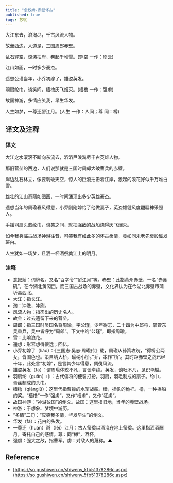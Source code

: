 ```yaml
---
title: "念奴娇-赤壁怀古"
published: true
tags: 苏轼
---
```


大江东去，浪淘尽，千古风流人物。

故垒西边，人道是，三国周郎赤壁。

乱石穿空，惊涛拍岸，卷起千堆雪。(穿空 一作：崩云)

江山如画，一时多少豪杰。

遥想公瑾当年，小乔初嫁了，雄姿英发。

羽扇纶巾，谈笑间，樯橹灰飞烟灭。(樯橹 一作：强虏)

故国神游，多情应笑我，早生华发。

人生如梦，一尊还酹江月。(人生 一作：人间；尊 同：樽)

## 译文及注释

### 译文

大江之水滚滚不断向东流去，滔滔巨浪淘尽千古英雄人物。

那旧营垒的西边，人们说那就是三国时周郎大破曹兵的赤壁。

岸边乱石林立，像要刺破天空，惊人的巨浪拍击着江岸，激起的浪花好似千万堆白雪。

雄壮的江山奇丽如图画，一时间涌现出多少英雄豪杰。

遥想当年的周瑜春风得意，小乔刚刚嫁给了他做妻子，英姿雄健风度翩翩神采照人。

手摇羽扇头戴纶巾，谈笑之间，就把强敌的战船烧得灰飞烟灭。

如今我身临古战场神游往昔，可笑我有如此多的怀古柔情，竟如同未老先衰般鬓发斑白。

人生犹如一场梦，且洒一杯酒祭奠江上的明月。

### 注释

- 念奴娇：词牌名。又名“百字令”“酹江月”等。赤壁：此指黄州赤壁，一名“赤鼻矶”，在今湖北黄冈西。而三国古战场的赤壁，文化界认为在今湖北赤壁市蒲圻县西北。
- 大江：指长江。
- 淘：冲洗，冲刷。
- 风流人物：指杰出的历史名人。
- 故垒：过去遗留下来的营垒。
- 周郎：指三国时吴国名将周瑜，字公瑾，少年得志，二十四为中郎将，掌管东吴重兵，吴中皆呼为“周郎”。下文中的“公瑾”，即指周瑜。
- 雪：比喻浪花。
- 遥想：形容想得很远；回忆。
- 小乔初嫁了（liǎo）：《三国志·吴志·周瑜传》载，周瑜从孙策攻皖，“得桥公两女，皆国色也。策自纳大桥，瑜纳小桥。”乔，本作“桥”。其时距赤壁之战已经十年，此处言“初嫁”，是言其少年得意，倜傥风流。
- 雄姿英发（fā）：谓周瑜体貌不凡，言谈卓绝。英发，谈吐不凡，见识卓越。
- 羽扇纶（guān）巾：古代儒将的便装打扮。羽扇，羽毛制成的扇子。纶巾，青丝制成的头巾。
- 樯橹（qiánglǔ）：这里代指曹操的水军战船。樯，挂帆的桅杆。橹，一种摇船的桨。“樯橹”一作“强虏”，又作“樯虏”，又作“狂虏”。
- 故国神游：“神游故国”的倒文。故国：这里指旧地，当年的赤壁战场。
- 神游：于想象、梦境中游历。
- “多情”二句：“应笑我多情，华发早生”的倒文。
- 华发（fà）：花白的头发。
- 一尊还（huán）酹（lèi）江月：古人祭奠以酒浇在地上祭奠。这里指洒酒酬月，寄托自己的感情。尊：同“樽”，酒杯。
- 强虏：强大之敌，指曹军。虏：对敌人的蔑称。▲

## Reference

- [https://so.gushiwen.cn/shiwenv_5fb51378286c.aspx](https://so.gushiwen.cn/shiwenv_5fb51378286c.aspx)